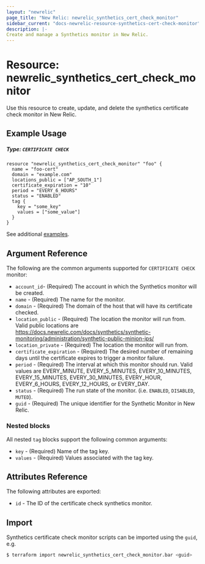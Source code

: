 ```yaml
---
layout: "newrelic"
page_title: "New Relic: newrelic_synthetics_cert_check_monitor"
sidebar_current: "docs-newrelic-resource-synthetics-cert-check-monitor"
description: |-
Create and manage a Synthetics monitor in New Relic.
---
```


# Resource: newrelic\_synthetics\_cert\_check\_monitor

Use this resource to create, update, and delete the synthetics certificate check monitor in New Relic.

## Example Usage

##### Type: `CERTIFICATE CHECK`
```hcl
resource "newrelic_synthetics_cert_check_monitor" "foo" {
  name = "foo-cert"
  domain = "example.com"
  locations_public = ["AP_SOUTH_1"]
  certificate_expiration = "10"
  period = "EVERY_6_HOURS"
  status = "ENABLED"
  tag {
    key = "some_key"
    values = ["some_value"]
  }
}
```
See additional [examples](#additional-examples).

## Argument Reference

The following are the common arguments supported for `CERTIFICATE CHECK` monitor:

* `account_id`- (Required) The account in which the Synthetics monitor will be created.
* `name` - (Required) The name for the monitor.
* `domain` - (Required) The domain of the host that will have its certificate checked.
* `location_public` - (Required) The location the monitor will run from. Valid public locations are https://docs.newrelic.com/docs/synthetics/synthetic-monitoring/administration/synthetic-public-minion-ips/
* `location_private` - (Required) The location the monitor will run from.
* `certificate_expiration` - (Required) The desired number of remaining days until the certificate expires to trigger a monitor failure.
* `period` - (Required) The interval at which this monitor should run. Valid values are EVERY_MINUTE, EVERY_5_MINUTES, EVERY_10_MINUTES, EVERY_15_MINUTES, EVERY_30_MINUTES, EVERY_HOUR, EVERY_6_HOURS, EVERY_12_HOURS, or EVERY_DAY.
* `status` - (Required) The run state of the monitor. (i.e. `ENABLED`, `DISABLED`, `MUTED`).
* `guid` - (Required) The unique identifier for the Synthetic Monitor in New Relic.

### Nested blocks

All nested `tag` blocks support the following common arguments:

* `key` - (Required) Name of the tag key.
* `values` - (Required) Values associated with the tag key.

## Attributes Reference

The following attributes are exported:

* `id` - The ID of the certificate check synthetics monitor.

## Import

Synthetics certificate check monitor scripts can be imported using the `guid`, e.g.

```bash
$ terraform import newrelic_synthetics_cert_check_monitor.bar <guid>
```